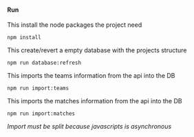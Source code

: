 #### Run 

This install the node packages the project need
```
npm install
```

This create/revert a empty database with the projects structure
```
npm run database:refresh
```

This imports the teams information from the api into the DB
```
npm run import:teams
```

This imports the matches information from the api into the DB
```
npm run import:matches
```

_Import must be split because javascripts is asynchronous_